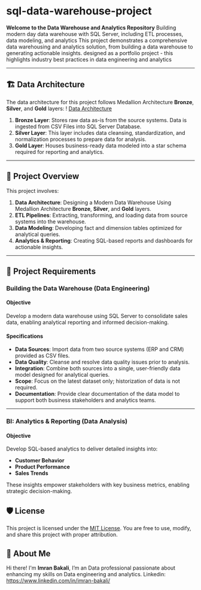 # sql-data-warehouse-project
**Welcome to the Data Warehouse and Analytics Repository**
Building modern day data warehouse with SQL Server, including ETL processes, data modeling, and analytics
This project demonstrates a comprehensive data warehousing and analytics solution, from building a data warehouse to generating actionable insights. designed as a portfolio project - this highlights industry best practices in data engineering and analytics 

---
## 🏗️ Data Architecture

The data architecture for this project follows Medallion Architecture **Bronze**, **Silver**, and **Gold** layers:
! [Data Architecture]([url](https://drive.google.com/file/d/1a-8SXjCVeWXyhyuJgJw9sjmM-5Xc76jV/view?usp=sharing))

1. **Bronze Layer**: Stores raw data as-is from the source systems. Data is ingested from CSV Files into SQL Server Database.
2. **Silver Layer**: This layer includes data cleansing, standardization, and normalization processes to prepare data for analysis.
3. **Gold Layer**: Houses business-ready data modeled into a star schema required for reporting and analytics.

---
## 📖 Project Overview

This project involves:

1. **Data Architecture**: Designing a Modern Data Warehouse Using Medallion Architecture **Bronze**, **Silver**, and **Gold** layers.
2. **ETL Pipelines**: Extracting, transforming, and loading data from source systems into the warehouse.
3. **Data Modeling**: Developing fact and dimension tables optimized for analytical queries.
4. **Analytics & Reporting**: Creating SQL-based reports and dashboards for actionable insights.

---

## 🚀 Project Requirements

### Building the Data Warehouse (Data Engineering)

#### Objective
Develop a modern data warehouse using SQL Server to consolidate sales data, enabling analytical reporting and informed decision-making.

#### Specifications
- **Data Sources**: Import data from two source systems (ERP and CRM) provided as CSV files.
- **Data Quality**: Cleanse and resolve data quality issues prior to analysis.
- **Integration**: Combine both sources into a single, user-friendly data model designed for analytical queries.
- **Scope**: Focus on the latest dataset only; historization of data is not required.
- **Documentation**: Provide clear documentation of the data model to support both business stakeholders and analytics teams.

---

### BI: Analytics & Reporting (Data Analysis)

#### Objective
Develop SQL-based analytics to deliver detailed insights into:
- **Customer Behavior**
- **Product Performance**
- **Sales Trends**

These insights empower stakeholders with key business metrics, enabling strategic decision-making.  


## 🛡️ License

This project is licensed under the [MIT License](LICENSE). You are free to use, modify, and share this project with proper attribution.

## 🌟 About Me

Hi there! I'm **Imran Bakali**, I’m an Data professional passionate about enhancing my skills on Data engineering and analytics. Linkedin: https://www.linkedin.com/in/imran-bakali/
